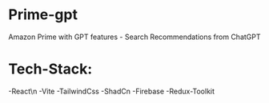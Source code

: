 # Prime-gpt
Amazon Prime with GPT features - Search Recommendations from ChatGPT

# Tech-Stack:
  -React\n
  -Vite
  -TailwindCss
  -ShadCn
  -Firebase
  -Redux-Toolkit
  

